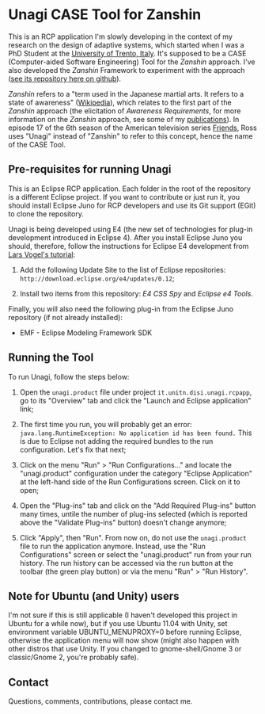 Unagi CASE Tool for Zanshin
===========================

This is an RCP application I'm slowly developing in the context of my research on the design of adaptive systems, which started when I was a PhD Student at the [University of Trento, Italy](http://ict.unitn.it/). It's supposed to be a CASE (Computer-aided Software Engineering) Tool for the _Zanshin_ approach. I've also developed the _Zanshin_ Framework to experiment with the approach ([see its repository here on github](https://github.com/sefms-disi-unitn/Zanshin)).

_Zanshin_ refers to a "term used in the Japanese martial arts. It refers to a state of awareness" ([Wikipedia](http://en.wikipedia.org/wiki/Zanshin)), which relates to the first part of the _Zanshin_ approach (the elicitation of _Awareness Requirements_, for more information on the _Zanshin_ approach, see some of my [publications](http://disi.unitn.it/~vitorsouza/academia/)). In episode 17 of the 6th season of the American television series [Friends](http://en.wikipedia.org/wiki/Friends), Ross uses "Unagi" instead of "Zanshin" to refer to this concept, hence the name of the CASE Tool.



Pre-requisites for running Unagi
--------------------------------

This is an Eclipse RCP application. Each folder in the root of the repository is a different Eclipse project. If you want to contribute or just run it, you should install Eclipse Juno for RCP developers and use its Git support (EGit) to clone the repository.

Unagi is being developed using E4 (the new set of technologies for plug-in development introduced in Eclipse 4). After you install Eclipse Juno you should, therefore, follow the instructions for Eclipse E4 development from [Lars Vogel's tutorial](http://www.vogella.com/articles/EclipseRCP/article.html):

1. Add the following Update Site to the list of Eclipse repositories: `http://download.eclipse.org/e4/updates/0.12`;

2. Install two items from this repository: _E4 CSS Spy_ and _Eclipse e4 Tools_.


Finally, you will also need the following plug-in from the Eclipse Juno repository (if not already installed):

- EMF - Eclipse Modeling Framework SDK


Running the Tool
----------------

To run Unagi, follow the steps below:

1. Open the `unagi.product` file under project `it.unitn.disi.unagi.rcpapp`, go to its "Overview" tab and click the "Launch and Eclipse application" link;

2. The first time you run, you will probably get an error: `java.lang.RuntimeException: No application id has been found.` This is due to Eclipse not adding the required bundles to the run configuration. Let's fix that next;

3. Click on the menu "Run" > "Run Configurations..." and locate the "unagi.product" configuration under the category "Eclipse Application" at the left-hand side of the Run Configurations screen. Click on it to open;

4. Open the "Plug-ins" tab and click on the "Add Required Plug-ins" button many times, untile the number of plug-ins selected (which is reported above the "Validate Plug-ins" button) doesn't change anymore;

5. Click "Apply", then "Run". From now on, do not use the `unagi.product` file to run the application anymore. Instead, use the "Run Configurations" screen or select the "unagi.product" run from your run history. The run history can be accessed via the run button at the toolbar (the green play button) or via the menu "Run" > "Run History".



Note for Ubuntu (and Unity) users
---------------------------------

I'm not sure if this is still applicable (I haven't developed this project in Ubuntu for a while now), but if you use Ubuntu 11.04 with Unity, set environment variable UBUNTU_MENUPROXY=0 before running Eclipse, otherwise the application menu will now show (might also happen with other distros that use Unity. If you changed to gnome-shell/Gnome 3 or classic/Gnome 2, you're probably safe).



Contact
-------

Questions, comments, contributions, please contact me.

